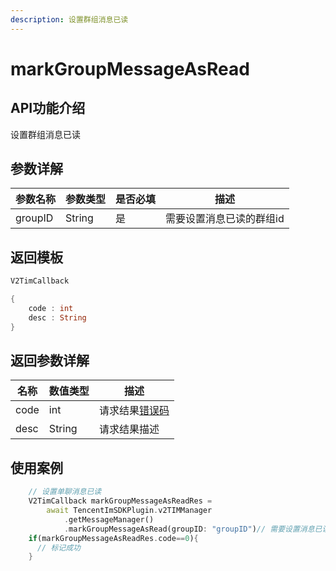 ```yaml
---
description: 设置群组消息已读
---
```


# markGroupMessageAsRead

## API功能介绍

设置群组消息已读

## 参数详解

| 参数名称    | 参数类型   | 是否必填 | 描述            |
| ------- | ------ | ---- | ------------- |
| groupID | String | 是    | 需要设置消息已读的群组id |

## 返回模板

```dart
V2TimCallback

{
    code : int
    desc : String
}
```

## 返回参数详解

| 名称   | 数值类型   | 描述                                                             |
| ---- | ------ | -------------------------------------------------------------- |
| code | int    | 请求结果[错误码](https://cloud.tencent.com/document/product/269/1671) |
| desc | String | 请求结果描述                                                         |

## 使用案例  &#x20;

```dart
    // 设置单聊消息已读
    V2TimCallback markGroupMessageAsReadRes =
        await TencentImSDKPlugin.v2TIMManager
            .getMessageManager()
            .markGroupMessageAsRead(groupID: "groupID")// 需要设置消息已读的群组id
    if(markGroupMessageAsReadRes.code==0){
      // 标记成功
    }
```

